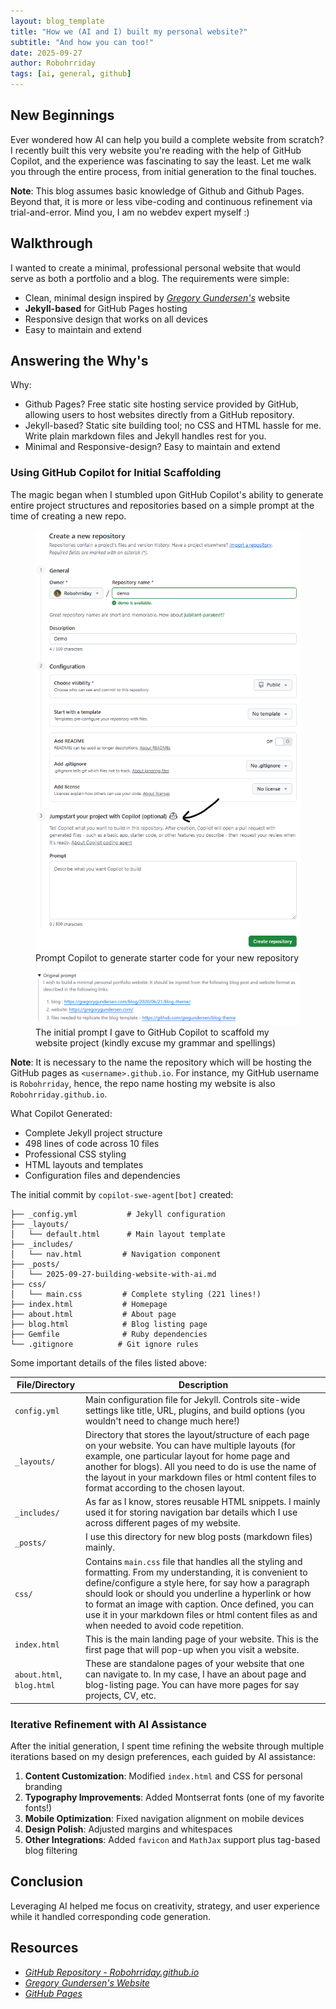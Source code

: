 ```yaml
---
layout: blog_template
title: "How we (AI and I) built my personal website?"
subtitle: "And how you can too!"
date: 2025-09-27
author: Robohrriday
tags: [ai, general, github]
---
```


## New Beginnings

Ever wondered how AI can help you build a complete website from scratch? I recently built this very website you're reading with the help of GitHub Copilot, and the experience was fascinating to say the least. Let me walk you through the entire process, from initial generation to the final touches. 

**Note**: This blog assumes basic knowledge of Github and Github Pages. Beyond that, it is more or less vibe-coding and continuous refinement via trial-and-error. Mind you, I am no webdev expert myself \:)

## Walkthrough

I wanted to create a minimal, professional personal website that would serve as both a portfolio and a blog. The requirements were simple:
- Clean, minimal design inspired by [_Gregory Gundersen's_](https://gregorygundersen.com/) website
- **Jekyll-based** for GitHub Pages hosting
- Responsive design that works on all devices
- Easy to maintain and extend

## Answering the Why's

Why:
- Github Pages? Free static site hosting service provided by GitHub, allowing users to host websites directly from a GitHub repository.
- Jekyll-based? Static site building tool; no CSS and HTML hassle for me. Write plain markdown files and Jekyll handles rest for you.
- Minimal and Responsive-design? Easy to maintain and extend

### Using GitHub Copilot for Initial Scaffolding

The magic began when I stumbled upon GitHub Copilot's ability to generate entire project structures and repositories based on a simple prompt at the time of creating a new repo.

<figure>
    <img src="/assets/images/2025-09-25-building-website-with-ai/new-repo.png" alt="GitHub Copilot new repository prompt">
    <figcaption>
        Prompt Copilot to generate starter code for your new repository
    </figcaption>
</figure>

<figure>
    <img src="/assets/images/2025-09-25-building-website-with-ai/prompt.png" alt="Initial prompt to GitHub Copilot">
    <figcaption>
        The initial prompt I gave to GitHub Copilot to scaffold my website project (kindly excuse my grammar and spellings)
    </figcaption>
</figure>

**Note**: It is necessary to the name the repository which will be hosting the GitHub pages as `<username>.github.io`. For instance, my GitHub username is `Robohrriday`, hence, the repo name hosting my website is also `Robohrriday.github.io`.

What Copilot Generated:
- Complete Jekyll project structure
- 498 lines of code across 10 files
- Professional CSS styling
- HTML layouts and templates
- Configuration files and dependencies

The initial commit by `copilot-swe-agent[bot]` created:

```
├── _config.yml           # Jekyll configuration
├── _layouts/
│   └── default.html      # Main layout template
├── _includes/
│   └── nav.html         # Navigation component
├── _posts/
│   └── 2025-09-27-building-website-with-ai.md
├── css/
│   └── main.css         # Complete styling (221 lines!)
├── index.html           # Homepage
├── about.html           # About page
├── blog.html            # Blog listing page
├── Gemfile              # Ruby dependencies
└── .gitignore          # Git ignore rules
```

Some important details of the files listed above:

| File/Directory         | Description |
|------------------------|-------------|
| `config.yml`           | Main configuration file for Jekyll. Controls site-wide settings like title, URL, plugins, and build options (you wouldn't need to change much here!) |
| `_layouts/`            | Directory that stores the layout/structure of each page on your website. You can have multiple layouts (for example, one particular layout for home page and another for blogs). All you need to do is use the name of the layout in your markdown files or html content files to format according to the chosen layout. |
| `_includes/`           | As far as I know, stores reusable HTML snippets. I mainly used it for storing navigation bar details which I use across different pages of my website. |
| `_posts/`              | I use this directory for new blog posts (markdown files) mainly. |
| `css/`                 | Contains `main.css` file that handles all the styling and formatting. From my understanding, it is convenient to define/configure a style here, for say how a paragraph should look or should you underline a hyperlink or how to format an image with caption. Once defined, you can use it in your markdown files or html content files as and when needed to avoid code repetition. |
| `index.html`           | This is the main landing page of your website. This is the first page that will pop-up when you visit a website. |
| `about.html`, `blog.html` | These are standalone pages of your website that one can navigate to. In my case, I have an about page and blog-listing page. You can have more pages for say projects, CV, etc. |

### Iterative Refinement with AI Assistance

After the initial generation, I spent time refining the website through multiple iterations based on my design preferences, each guided by AI assistance:

1. **Content Customization**: Modified `index.html` and CSS for personal branding
2. **Typography Improvements**: Added Montserrat fonts (one of my favorite fonts!)
3. **Mobile Optimization**: Fixed navigation alignment on mobile devices
4. **Design Polish**: Adjusted margins and whitespaces
5. **Other Integrations**: Added `favicon` and `MathJax` support plus tag-based blog filtering


## Conclusion

Leveraging AI helped me focus on creativity, strategy, and user experience while it handled corresponding code generation.  

## Resources

- [_GitHub Repository - Robohrriday.github.io_](https://github.com/Robohrriday/Robohrriday.github.io)
- [_Gregory Gundersen's Website_](https://gregorygundersen.com/)
- [_GitHub Pages_](https://docs.github.com/en/pages)